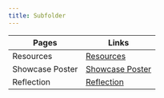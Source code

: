```yaml
---
title: Subfolder
---
```


| Pages          | Links |
| --------------------------------------------- | ----------- |
|Resources                    | [Resources](./resources.md) |
|Showcase Poster              | [Showcase Poster](https://egr314-2025-s-202.github.io/team202.github.io/subfolder/showcasePoster/) |
|Reflection                              | [Reflection](./reflection.md) |
